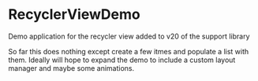 RecyclerViewDemo
================

Demo application for the recycler view added to v20 of the support library

So far this does nothing except create a few itmes and populate a list with them. 
Ideally will hope to expand the demo to include a custom layout manager and maybe some animations.
